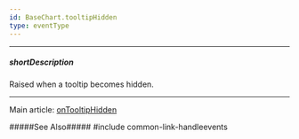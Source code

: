 ```yaml
---
id: BaseChart.tooltipHidden
type: eventType
---
```

---
##### shortDescription
Raised when a tooltip becomes hidden.

---
Main article: [onTooltipHidden](/api-reference/10%20UI%20Components/BaseChart/1%20Configuration/onTooltipHidden.md '{basewidgetpath}/Configuration/#onTooltipHidden')

#####See Also#####
#include common-link-handleevents